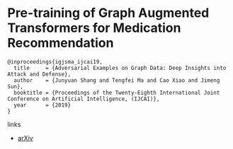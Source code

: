 # Pre-training of Graph Augmented Transformers for Medication Recommendation

```
@inproceedings{igjsma_ijcai19,
  title     = {Adversarial Examples on Graph Data: Deep Insights into Attack and Defense},
  author    = {Junyuan Shang and Tengfei Ma and Cao Xiao and Jimeng Sun},
  booktitle = {Proceedings of the Twenty-Eighth International Joint Conference on Artificial Intelligence, (IJCAI)},            
  year      = {2019}
}
```

links
- [arXiv](https://arxiv.org/abs/1906.00346)
